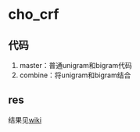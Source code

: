 # cho_crf

## 代码

1. master：普通unigram和bigram代码
2. combine：将unigram和bigram结合

## res
结果见[wiki](http://120.132.13.131:8080/wiki/index.php/CHOCRF-liyang)

